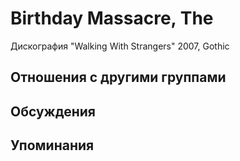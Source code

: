 # Birthday Massacre, The

Дискография
"Walking With Strangers" 2007, Gothic

## Отношения с другими группами


## Обсуждения


## Упоминания

